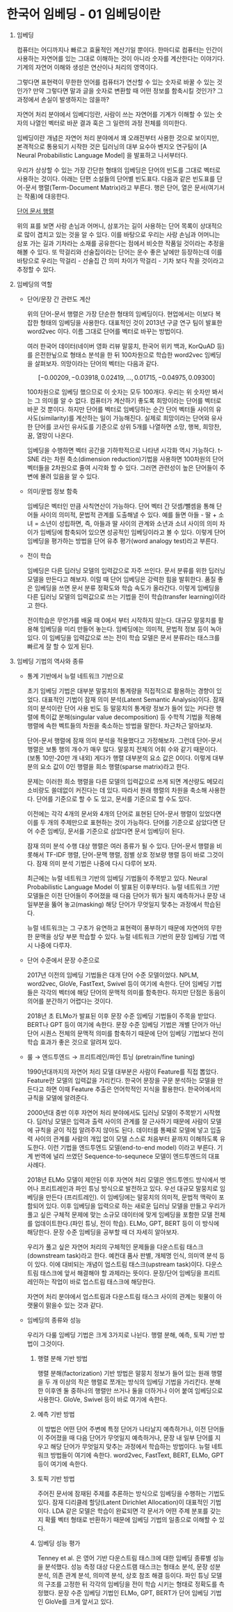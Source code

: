 # 한국어 임베딩 - 01 임베딩이란

1. 임베딩

    컴퓨터는 어디까지나 빠르고 효율적인 계산기일 뿐이다. 한마디로 컴퓨터는 인간이 사용하는 자연어를 있는 그대로 이해하는 것이 아니라 숫자를 계산한다는 이야기다. 기계의 자연어 이해와 생성은 연산이나 처리의 영역이다.

    그렇다면 표현력이 무한한 언어를 컴퓨터가 연산할 수 있는 숫자로 바꿀 수 있는 것인가? 만약 그렇다면 말과 글을 숫자로 변환할 때 어떤 정보를 함축시킬 것인가? 그 과정에서 손실이 발생하지는 않을까?

    자연어 처리 분야에서 임베디잉란, 사람이 쓰는 자연어를 기계가 이해할 수 있는 숫자의 나열인 벡터로 바꾼 결과 훅은 그 일련의 과정 전체를 의미한다. 

    임베딩이란 개념은 자연어 처리 분야에서 꽤 오래전부터 사용한 것으로 보이지만, 본격적으로 통용되기 시작한 것은 딥러닝의 대부 요수아 벤지오 연구팀이 [A Neural Probabilistic Language Model] 을 발표하고 나서부터다.

    우리가 상상할 수 있는 가장 간단한 형태의 임베딩은 단어의 빈도를 그대로 벡터로 사용하는 것이다. 아래는 단편 소설들의 단어별 빈도표다. 다음과 같은 빈도표를 단어-문서 행렬(Term-Document Matrix)라고 부른다. 행은 단어, 열은 문서(여기서는 작품)에 대응한다. 

    [단어 문서 행렬](https://www.notion.so/ad8525b33d804207a9a7e71f7e9eabef)

    위의 표를 보면 사랑 손님과 어머니, 삼포가는 길이 사용하는 단어 목록이 상대적으로 많이 겹치고 있는 것을 알 수 있다. 이를 바탕으로 우리는 사랑 손님과 어머니는 삼포 가는 길과 기차라는 소재를 공유한다는 점에서 비슷한 작품일 것이라는 추정을 해볼 수 있다. 또 막걸리와 선술집이라는 단어는 운수 좋은 날에만 등장하는데 이를 바탕으로 우리는 막걸리 - 선술집 간 의미 차이가 막걸리 - 기차 보다 작을 것이라고 추정할 수 있다.

2. 임베딩의 역할

    - 단어/문장 간 관련도 계산

        위의 단어-문서 행렬은 가장 단순한 형태의 임베딩이다. 현업에서는 이보다 복잡한 형태의 임베딩을 사용한다. 대표적인 것이 2013년 구글 연구 팀이 발표한 word2vec 이다. 이름 그대로 단어를 벡터로 바꾸는 방법이다.

        여러 한국어 데이터(네이버 영화 리뷰 말뭉치, 한국어 위키 백과, KorQuAD 등)를 은전한닢으로 형태소 분석을 한 뒤 100차원으로 학습한 word2vec 임베딩을 살펴보자. 의망이라는 단어의 벡터는 다음과 같다.

        $$[-0.00209, -0.03918, 0.02419, ... , 0.01715, -0.04975, 0.09300]$$

        100차원으로 임베딩 했으므로 이 숫자는 모두 100개다. 우리는 위 숫자만 봐서는 그 의미를 알 수 없다. 컴퓨터가 계산하기 좋도록 희망이라는 단어를 벡터로 바꾼 것 뿐이다. 하지만 단어를 벡터로 임베딩하는 순간 단어 벡터들 사이의 유사도(similarity)를 계산하는 일이 가능해진다. 실제로 희망이라는 단어와 유사한 단어를 코사인 유사도를 기준으로 상위 5개를 나열하면 소망, 행복, 희망찬, 꿈, 열망이 나온다.

        임베딩을 수행하면 벡터 공간을 기하학적으로 나타낸 시각화 역시 가능하다. t-SNE 라는 차원 축소(dimension reduction)기법을 사용하면 100차원의 단어 벡터들을 2차원으로 줄여 시각화 할 수 있다. 그러면 관련성이 높은 단어들이 주변에 몰려 있음을 알 수 있다.

    - 의미/문법 정보 함축

        임베딩은 벡터인 만큼 사칙연산이 가능하다. 단어 벡터 간 덧셈/뺄셈을 통해 단어들 사이의 의미적, 문법적 관계를 도출해낼 수 있다. 예를 들면 아들 - 딸 + 소녀 = 소년이 성립하면, 즉, 아들과 딸 사이의 관계와 소년과 소녀 사이의 의미 차이가 임베딩에 함축되어 있으면 성공적인 임베딩이라고 볼 수 있다. 이렇게 단어 임베딩을 평가하는 방법을 단어 유추 평가(word analogy test)라고 부른다.

    - 전이 학습

        임베딩은 다른 딥러닝 모델의 입력값으로 자주 쓰인다. 문서 분류를 위한 딥러닝 모델을 만든다고 해보자. 이럴 때 단어 임베딩은 강력한 힘을 발휘한다. 품질 좋은 임베딩을 쓰면 문서 분류 정확도와 학습 속도가 올라간다. 이렇게 임베딩을 다른 딥러닝 모델의 입력값으로 쓰는 기법을 전이 학습(transfer learning)이라고 한다.

        전이학습은 무언가를 배울 때 0에서 부터 시작하지 않는다. 대규모 말뭉치를 활용해 임베딩을 미리 만들어 놓는다. 임베딩에는 의미적, 문법적 정보 등이 녹아 있다. 이 임베딩을 입력값으로 쓰는 전이 학습 모델은 문서 분류라는 태스크를 빠르게 잘 할 수 있게 된다.

3. 임베딩 기법의 역사와 종류

    - 통계 기반에서 뉴럴 네트워크 기반으로

        초기 임베딩 기법은 대부분 말뭉치의 통계량을 직접적으로 활용하는 경향이 있었다. 대표적인 기법이 잠재 의미 분석(Latent Semantic Analysis)이다. 잠재 의미 분석이란 단어 사용 빈도 등 말뭉치의 통계량 정보가 들어 있는 커다란 행렬에 특이값 분해(singular value decomposition) 등 수학적 기법을 적용해 행렬에 속한 벡트들의 차원을 축소하는 방법을 말한다. 차근차근 알아보자.

        단어-문서 행렬에 잠재 의미 분석을 적용했다고 가정해보자. 그런데 단어-문서 행렬은 보통 행의 개수가 매우 많다. 말뭉치 전체의 어휘 수와 같기 때문이다. (보통 10만-20만 개 내외) 게다가 행렬 대부분의 요소 값은 0이다. 이렇게 대부분의 요소 값이 0인 행렬을 희소 행렬(sparse matrix)라고 한다.

        문제는 이러한 희소 행렬을 다른 모델의 입력값으로 쓰게 되면 계산량도 메모리 소비량도 쓸데없이 커진다는 데 있다. 따라서 원래 행렬의 차원을 축소해 사용한다. 단어를 기준으로 할 수 도 있고, 문서를 기준으로 할 수도 있다.

        이전에는 각각 4개의 문서와 4개의 단어로 표현된 단어-문서 행렬이 있었다면 이를 두 개의 주제만으로 표현하는 것이 가능하다. 단어를 기준으로 삼았다면 단어 수준 임베딩, 문서를 기준으로 삼았다면 문서 임베딩이 된다.

        잠재 의미 분석 수행 대상 행렬은 여러 종류가 될 수 있다. 단어-문서 행렬을 비롯해서 TF-IDF 행렬, 단어-문맥 행렬, 점별 상호 정보량 행렬 등이 바로 그것이다. 잠재 의미 분석 기법은 나중에 다시 다루어 보자.

        최근에는 뉴럴 네트워크 기반의 임베딩 기법들이 주목받고 있다. Neural Probabilistic Language Model 이 발표된 이후부터다. 뉴럴 네트워크 기반 모델들은 이전 단어들이 주어졌을 때 다음 단어가 뭐가 될지 예측하거나 문장 내 일부분을 뚫어 놓고(masking) 해당 단어가 무엇일지 맞추는 과정에서 학습된다.

        뉴럴 네트워크는 그 구조가 유연하고 표현력이 풍부하기 때문에 자연어의 무한한 문맥을 상당 부분 학습할 수 있다. 뉴럴 네트워크 기반의 문장 임베딩 기법 역시 나중에 다루자.

    - 단어 수준에서 문장 수준으로

        2017년 이전의 임베딩 기법들은 대개 단어 수준 모델이었다. NPLM, word2vec, GloVe, FastText, Swivel 등이 여기에 속한다. 단어 임베딩 기법들은 각각의 벡터에 해당 단어의 문맥적 의미를 함축한다. 하지만 단점은 동음이의어를 분간하기 어렵다는 것이다. 

        2018년 초 ELMo가 발표된 이후 문장 수준 임베딩 기법들이 주목을 받았다. BERT나 GPT 등이 여기에 속한다. 문장 수준 임베딩 기법은 개별 단어가 아닌 단어 시퀀스 전체의 문맥적 의미를 함축하기 때문에 단어 임베딩 기법보다 전이 학습 효과가 좋은 것으로 알려져 있다.

    - 룰 → 엔드투엔드 → 프리트레인/파인 튜닝 (pretrain/fine tuning)

        1990년대까지의 자연어 처리 모델 대부분은 사람이 Feature를 직접 뽑았다. Feature란 모델의 입력값을 가리킨다. 한국어 문장을 구문 분석하는 모델을 만든다고 하면 이때 Feature 추출은 언어학적인 지식을 활용한다. 한국어에서의 규칙을 모델에 알려준다.

        2000년대 중반 이후 자연어 처리 분야에서도 딥러닝 모델이 주목받기 시작했다. 딥러닝 모델은 입력과 출력 사이의 관계를 잘 근사하기 때문에 사람이 모델에 규칙을 굳이 직접 알려주지 않아도 된다. 데이터를 통째로 모델에 넣고 입출력 사이의 관계를 사람의 개입 없이 모델 스스로 처음부터 끝까지 이해하도록 유도한다. 이런 기법을 엔드투엔드 모델(end-to-end model) 이라고 부른다. 기계 번역에 널리 쓰였던 Sequence-to-sequnece 모델이 엔드투엔드의 대표 사례다.

        2018년 ELMo 모델이 제안된 이후 자연어 처리 모델은 엔드투엔드 방식에서 벗어나 프리트레인과 파인 튜닝 방식으로 발전하고 있다. 우선 대규모 말뭉치로 임베딩을 만든다 (프리트레인). 이 임베딩에는 말뭉치의 의미적, 문법적 맥락이 포함되어 있다. 이후 임베딩을 입력으로 하는 새로운 딥러닝 모델을 만들고 우리가 풀고 싶은 구체적 문제에 맞는 소규모 데이터에 맞게 임베딩을 포함한 모델 전체를 업데이트한다.(파인 튜닝, 전이 학습). ELMo, GPT, BERT 등이 이 방식에 해당한다. 문장 수준 임베딩을 공부할 때 더 자세히 알아보자.

        우리가 풀고 싶은 자연어 처리의 구체적인 문제들을 다운스트림 태스크(downstream task)라고 한다. 예컨대 품사 판별, 개체명 인식, 의미역 분석 등이 있다. 이에 대비되는 개념이 업스트림 태스크(upstream task)이다. 다운스트림 태스크에 앞서 해결해야 할 과제라는 뜻이다. 문장/단어 임베딩을 프리트레인하는 작업이 바로 업스트림 태스크에 해당한다.

        자연어 처리 분야에서 업스트림과 다운스트림 태스크 사이의 관계는 윗물이 아랫물이 맑을수 있는 것과 같다.

    - 임베딩의 종류와 성능

        우리가 다룰 임베딩 기법은 크게 3가지로 나뉜다. 행렬 분해, 예측, 토픽 기반 방법이 그것이다.

        1. 행렬 분해 기반 방법

            행렬 분해(factorization) 기반 방법은 말뭉치 정보가 들어 있는 원래 행렬을 두 개 이상의 작은 행렬로 쪼개는 방식의 임베딩 기법을 가리킨다. 분해한 이후엔 둘 중하나의 행렬만 쓰거나 둘을 더하거나 이어 붙여 임베딩으로 사용한다. GloVe, Swivel 등이 바로 여기에 속한다.

        2. 예측 기반 방법

            이 방법은 어떤 단어 주변에 특정 단어가 나타날지 예측하거나, 이전 단어들이 주어졌을 때 다음 단어가 무엇일지 예측하거나, 문장 내 일부 단어를 지우고 해당 단어가 무엇일지 맞추는 과정에서 학습하는 방법이다. 뉴럴 네트워크 방법들이 여기에 속한다. word2vec, FastText, BERT, ELMo, GPT 등이 여기에 속한다.

        3. 토픽 기반 방법

            주어진 문서에 잠재된 주제를 추론하는 방식으로 임베딩을 수행하는 기법도 있다. 잠재 디리클레 할당(Latent Dirichlet Allocation)이 대표적인 기법이다. LDA 같은 모델은 학습이 완료되면 각 문서가 어떤 주제 분포를 갖는지 확률 벡터 형태로 반환하기 때문에 임베딩 기법의 일종으로 이해할 수 있다.

        4. 임베딩 성능 평가

            Tenney et al. 은 영어 기반 다운스트림 태스크에 대한 임베딩 종류별 성능을 분석했다. 성능 측정 대상 다운스트램 태스크는 형태소 분석, 문장 성분 분석, 의존 관계 분석, 의미역 분석, 상호 참조 해결 등이다. 파인 튜닝 모델의 구조를 고정한 뒤 각각의 임베딩을 전이 학습 시키는 형태로 정확도를 측정했다. 문장 수준 임베딩 기법인 ELMo, GPT, BERT가 단어 임베딩 기법인 GloVe를 크게 앞서고 있다.